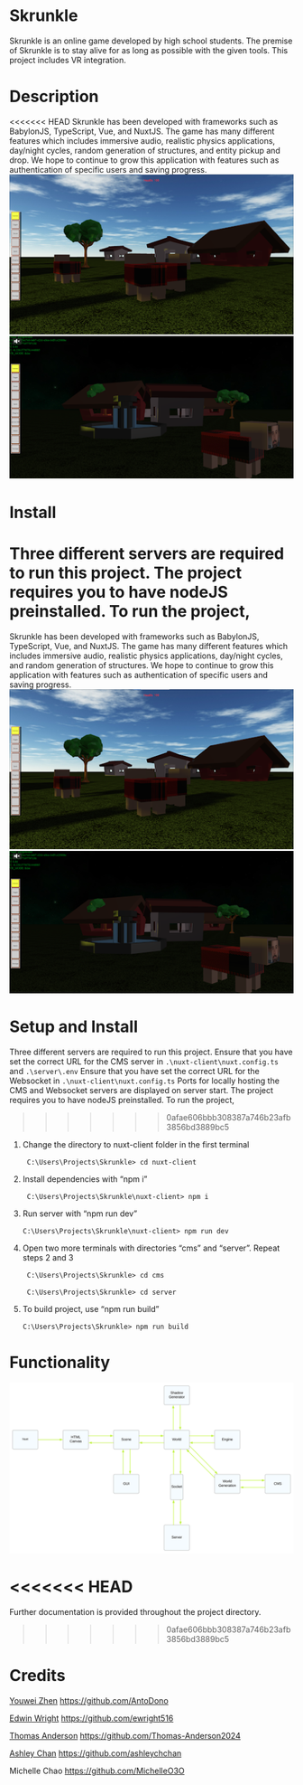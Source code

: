 # Skrunkle

Skrunkle is an online game developed by high school students. The premise of Skrunkle is to stay alive for as long as possible with the given tools. This project includes VR integration.

# Description

<<<<<<< HEAD
Skrunkle has been developed with frameworks such as BabylonJS, TypeScript, Vue, and NuxtJS. The game has many different features which includes immersive audio, realistic physics applications, day/night cycles, random generation of structures, and entity pickup and drop. We hope to continue to grow this application with features such as authentication of specific users and saving progress.
![skrunkle img](img/1image.png)
![skrunkle night](img/night.png)

# Install

Three different servers are required to run this project. The project requires you to have nodeJS preinstalled. To run the project,
=======
Skrunkle has been developed with frameworks such as BabylonJS, TypeScript, Vue, and NuxtJS. The game has many different features which includes immersive audio, realistic physics applications, day/night cycles, and random generation of structures. We hope to continue to grow this application with features such as authentication of specific users and saving progress.
![skrunkle img](img/1image.png)
![skrunkle night](img/night.png)

# Setup and Install

Three different servers are required to run this project. Ensure that you have set the correct URL for the CMS server in `.\nuxt-client\nuxt.config.ts` and `.\server\.env` Ensure that you have set the correct URL for the Websocket in `.\nuxt-client\nuxt.config.ts` Ports for locally hosting the CMS and Websocket servers are displayed on server start. The project requires you to have nodeJS preinstalled. To run the project,
>>>>>>> 0afae606bbb308387a746b23afb3856bd3889bc5

1. Change the directory to nuxt-client folder in the first terminal
   ```linux
    C:\Users\Projects\Skrunkle> cd nuxt-client
   ```
2. Install dependencies with “npm i”
   ```linux
    C:\Users\Projects\Skrunkle\nuxt-client> npm i
   ```
3. Run server with “npm run dev”
   ```linux
   C:\Users\Projects\Skrunkle\nuxt-client> npm run dev
   ```
4. Open two more terminals with directories “cms” and “server”. Repeat steps 2 and 3
   ```linux
    C:\Users\Projects\Skrunkle> cd cms
   ```
   ```linux
    C:\Users\Projects\Skrunkle> cd server
   ```
5. To build project, use “npm run build”
   ```linux
   C:\Users\Projects\Skrunkle> npm run build
   ```

# Functionality

![skrunkle innerWorkings](img/Skrunkle.svg)

<<<<<<< HEAD
=======
Further documentation is provided throughout the project directory.

>>>>>>> 0afae606bbb308387a746b23afb3856bd3889bc5
# Credits

[Youwei Zhen](https://youweizhen.com)
https://github.com/AntoDono

[Edwin Wright](https://codewright.tech)
https://github.com/ewright516

[Thomas Anderson](https://Thomas-anderson-2024.netlify.app)
https://github.com/Thomas-Anderson2024

[Ashley Chan](https://ashleyspersonalresume.netlify.app)
https://github.com/ashleychchan

Michelle Chao
https://github.com/MichelleO3O
